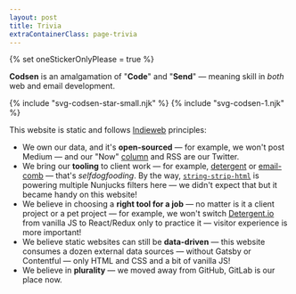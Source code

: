 ```yaml
---
layout: post
title: Trivia
extraContainerClass: page-trivia
---
```


{% set oneStickerOnlyPlease = true %}

**Codsen** is an amalgamation of "**Code**" and "**Send**" — meaning skill in _both_ web and email development.

<div role="presentation" class="separator">
  {% include "svg-codsen-star-small.njk" %}
  {% include "svg-codsen-1.njk" %}
</div>

This website is static and follows [Indieweb](https://indieweb.org/) principles:

* We own our data, and it's **open-sourced** — for example, we won't post Medium — and our "Now" [column](/) and RSS are our Twitter.
* We bring our **tooling** to client work — for example, [detergent](/os/detergent/) or [email-comb](/os/email-comb/) — that's _selfdogfooding_. By the way, [`string-strip-html`](/os/string-strip-html/) is powering multiple Nunjucks filters here — we didn't expect that but it became handy on this website!
* We believe in choosing a **right tool for a job** — no matter is it a client project or a pet project — for example, we won't switch [Detergent.io](https://detergent.io) from vanilla JS to React/Redux only to practice it — visitor experience is more important!
* We believe static websites can still be **data-driven** — this website consumes a dozen external data sources — without Gatsby or Contentful — only HTML and CSS and a bit of vanilla JS!
* We believe in **plurality** — we moved away from GitHub, GitLab is our place now.
